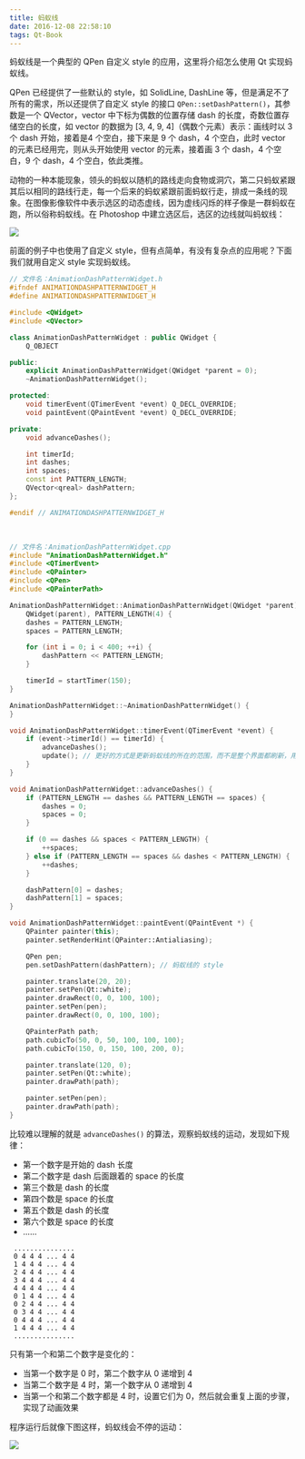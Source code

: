 ```yaml
---
title: 蚂蚁线
date: 2016-12-08 22:58:10
tags: Qt-Book
---
```

蚂蚁线是一个典型的 QPen 自定义 style 的应用，这里将介绍怎么使用 Qt 实现蚂蚁线。

QPen 已经提供了一些默认的 style，如 SolidLine, DashLine 等，但是满足不了所有的需求，所以还提供了自定义 style 的接口 `QPen::setDashPattern()`，其参数是一个 QVector，vector 中下标为偶数的位置存储 dash 的长度，奇数位置存储空白的长度，如 vector 的数据为 [3, 4, 9, 4]（偶数个元素）表示：画线时以 3 个 dash 开始，接着是4 个空白，接下来是 9 个 dash，4 个空白，此时 vector 的元素已经用完，则从头开始使用 vector 的元素，接着画 3 个 dash，4 个空白，9 个 dash，4 个空白，依此类推。<!--more-->

动物的一种本能现象，领头的蚂蚁以随机的路线走向食物或洞穴，第二只蚂蚁紧跟其后以相同的路线行走，每一个后来的蚂蚁紧跟前面蚂蚁行走，排成一条线的现象。在图像影像软件中表示选区的动态虚线，因为虚线闪烁的样子像是一群蚂蚁在跑，所以俗称蚂蚁线。在 Photoshop 中建立选区后，选区的边线就叫蚂蚁线：

![](/img/qtbook/paint/Paint-Base-Pen-PSSelection.png)

前面的例子中也使用了自定义 style，但有点简单，有没有复杂点的应用呢？下面我们就用自定义 style 实现蚂蚁线。

```cpp
// 文件名：AnimationDashPatternWidget.h
#ifndef ANIMATIONDASHPATTERNWIDGET_H
#define ANIMATIONDASHPATTERNWIDGET_H

#include <QWidget>
#include <QVector>

class AnimationDashPatternWidget : public QWidget {
    Q_OBJECT

public:
    explicit AnimationDashPatternWidget(QWidget *parent = 0);
    ~AnimationDashPatternWidget();

protected:
    void timerEvent(QTimerEvent *event) Q_DECL_OVERRIDE;
    void paintEvent(QPaintEvent *event) Q_DECL_OVERRIDE;

private:
    void advanceDashes();

    int timerId;
    int dashes;
    int spaces;
    const int PATTERN_LENGTH;
    QVector<qreal> dashPattern;
};

#endif // ANIMATIONDASHPATTERNWIDGET_H
```
<br>

```cpp
// 文件名：AnimationDashPatternWidget.cpp
#include "AnimationDashPatternWidget.h"
#include <QTimerEvent>
#include <QPainter>
#include <QPen>
#include <QPainterPath>

AnimationDashPatternWidget::AnimationDashPatternWidget(QWidget *parent) :
    QWidget(parent), PATTERN_LENGTH(4) {
    dashes = PATTERN_LENGTH;
    spaces = PATTERN_LENGTH;

    for (int i = 0; i < 400; ++i) {
        dashPattern << PATTERN_LENGTH;
    }

    timerId = startTimer(150);
}

AnimationDashPatternWidget::~AnimationDashPatternWidget() {
}

void AnimationDashPatternWidget::timerEvent(QTimerEvent *event) {
    if (event->timerId() == timerId) {
        advanceDashes();
        update(); // 更好的方式是更新蚂蚁线的所在的范围，而不是整个界面都刷新，用 update(rect)
    }
}

void AnimationDashPatternWidget::advanceDashes() {
    if (PATTERN_LENGTH == dashes && PATTERN_LENGTH == spaces) {
        dashes = 0;
        spaces = 0;
    }

    if (0 == dashes && spaces < PATTERN_LENGTH) {
        ++spaces;
    } else if (PATTERN_LENGTH == spaces && dashes < PATTERN_LENGTH) {
        ++dashes;
    }

    dashPattern[0] = dashes;
    dashPattern[1] = spaces;
}

void AnimationDashPatternWidget::paintEvent(QPaintEvent *) {
    QPainter painter(this);
    painter.setRenderHint(QPainter::Antialiasing);

    QPen pen;
    pen.setDashPattern(dashPattern); // 蚂蚁线的 style

    painter.translate(20, 20);
    painter.setPen(Qt::white);
    painter.drawRect(0, 0, 100, 100);
    painter.setPen(pen);
    painter.drawRect(0, 0, 100, 100);

    QPainterPath path;
    path.cubicTo(50, 0, 50, 100, 100, 100);
    path.cubicTo(150, 0, 150, 100, 200, 0);

    painter.translate(120, 0);
    painter.setPen(Qt::white);
    painter.drawPath(path);

    painter.setPen(pen);
    painter.drawPath(path);
}
```

比较难以理解的就是 `advanceDashes()` 的算法，观察蚂蚁线的运动，发现如下规律：

* 第一个数字是开始的 dash 长度
* 第二个数字是 dash 后面跟着的 space 的长度
* 第三个数是 dash 的长度
* 第四个数是 space 的长度
* 第五个数是 dash 的长度
* 第六个数是 space 的长度
* ……

```
 ...............
 0 4 4 4 ... 4 4
 1 4 4 4 ... 4 4
 2 4 4 4 ... 4 4
 3 4 4 4 ... 4 4
 4 4 4 4 ... 4 4
 0 1 4 4 ... 4 4
 0 2 4 4 ... 4 4
 0 3 4 4 ... 4 4
 0 4 4 4 ... 4 4
 1 4 4 4 ... 4 4
 ...............
```

只有第一个和第二个数字是变化的：

* 当第一个数字是 0 时，第二个数字从 0 递增到 4
* 当第二个数字是 4 时，第一个数字从 0 递增到 4
* 当第一个和第二个数字都是 4 时，设置它们为 0，然后就会重复上面的步骤，实现了动画效果

程序运行后就像下图这样，蚂蚁线会不停的运动：

![](/img/qtbook/paint/Paint-Base-PenAnimationDashPattern.png)
